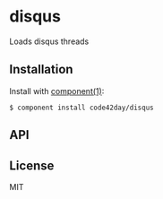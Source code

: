 
# disqus

  Loads disqus threads

## Installation

  Install with [component(1)](http://component.io):

    $ component install code42day/disqus

## API



## License

  MIT
